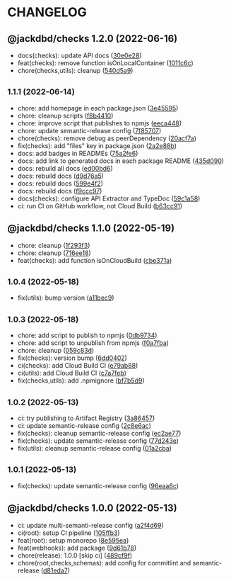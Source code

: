 # CHANGELOG

## @jackdbd/checks 1.2.0 (2022-06-16)

* docs(checks): update API docs ([30e0e28](https://github.com/jackdbd/calderone/commit/30e0e28))
* feat(checks): remove function isOnLocalContainer ([1011c6c](https://github.com/jackdbd/calderone/commit/1011c6c))
* chore(checks,utils): cleanup ([540d5a9](https://github.com/jackdbd/calderone/commit/540d5a9))

## <small>1.1.1 (2022-06-14)</small>

* chore: add homepage in each package.json ([3e45595](https://github.com/jackdbd/calderone/commit/3e45595))
* chore: cleanup scripts ([f8b4410](https://github.com/jackdbd/calderone/commit/f8b4410))
* chore: improve script that publishes to npmjs ([eeca448](https://github.com/jackdbd/calderone/commit/eeca448))
* chore: update semantic-release config ([7f85707](https://github.com/jackdbd/calderone/commit/7f85707))
* chore(checks): remove debug as peerDependency ([20acf7a](https://github.com/jackdbd/calderone/commit/20acf7a))
* fix(checks): add "files" key in package.json ([2a2e88b](https://github.com/jackdbd/calderone/commit/2a2e88b))
* docs: add badges in READMEs ([75a2fe6](https://github.com/jackdbd/calderone/commit/75a2fe6))
* docs: add link to generated docs in each package README ([435d090](https://github.com/jackdbd/calderone/commit/435d090))
* docs: rebuild all docs ([ed00bd6](https://github.com/jackdbd/calderone/commit/ed00bd6))
* docs: rebuild docs ([d9d76a5](https://github.com/jackdbd/calderone/commit/d9d76a5))
* docs: rebuild docs ([599e4f2](https://github.com/jackdbd/calderone/commit/599e4f2))
* docs: rebuild docs ([f9ccc97](https://github.com/jackdbd/calderone/commit/f9ccc97))
* docs(checks): configure API Extractor and TypeDoc ([59c1a58](https://github.com/jackdbd/calderone/commit/59c1a58))
* ci: run CI on GitHub workflow, not Cloud Build ([b63cc91](https://github.com/jackdbd/calderone/commit/b63cc91))

## @jackdbd/checks 1.1.0 (2022-05-19)

* chore: cleanup ([1f293f3](https://github.com/jackdbd/calderone/commit/1f293f3))
* chore: cleanup ([716ee18](https://github.com/jackdbd/calderone/commit/716ee18))
* feat(checks): add function isOnCloudBuild ([cbe371a](https://github.com/jackdbd/calderone/commit/cbe371a))

## <small>1.0.4 (2022-05-18)</small>

* fix(utils): bump version ([a11bec9](https://github.com/jackdbd/calderone/commit/a11bec9))

## <small>1.0.3 (2022-05-18)</small>

* chore: add script to publish to npmjs ([0db9734](https://github.com/jackdbd/calderone/commit/0db9734))
* chore: add script to unpublish from npmjs ([f0a7fba](https://github.com/jackdbd/calderone/commit/f0a7fba))
* chore: cleanup ([059c83d](https://github.com/jackdbd/calderone/commit/059c83d))
* fix(checks): version bump ([6dd0402](https://github.com/jackdbd/calderone/commit/6dd0402))
* ci(checks): add Cloud Build CI ([e79ab88](https://github.com/jackdbd/calderone/commit/e79ab88))
* ci(utils): add Cloud Build CI ([c7a7feb](https://github.com/jackdbd/calderone/commit/c7a7feb))
* fix(checks,utils): add .npmignore ([bf7b5d9](https://github.com/jackdbd/calderone/commit/bf7b5d9))

## <small>1.0.2 (2022-05-13)</small>

* ci: try publishing to Artifact Registry ([3a86457](https://github.com/jackdbd/calderone/commit/3a86457))
* ci: update semantic-release config ([2c8e6ac](https://github.com/jackdbd/calderone/commit/2c8e6ac))
* fix(checks): cleanup semantic-release config ([ec2ae77](https://github.com/jackdbd/calderone/commit/ec2ae77))
* fix(checks): update semantic-release config ([77d243e](https://github.com/jackdbd/calderone/commit/77d243e))
* fix(utils): cleanup semantic-release config ([01a2cba](https://github.com/jackdbd/calderone/commit/01a2cba))

## <small>1.0.1 (2022-05-13)</small>

* fix(checks): update semantic-release config ([96eaa6c](https://github.com/jackdbd/calderone/commit/96eaa6c))

## @jackdbd/checks 1.0.0 (2022-05-13)

* ci: update multi-semanti-release config ([a2f4d69](https://github.com/jackdbd/calderone/commit/a2f4d69))
* ci(root): setup CI pipeline ([105ffb3](https://github.com/jackdbd/calderone/commit/105ffb3))
* feat(root): setup monorepo ([8e595ea](https://github.com/jackdbd/calderone/commit/8e595ea))
* feat(webhooks): add package ([9d61b78](https://github.com/jackdbd/calderone/commit/9d61b78))
* chore(release): 1.0.0 [skip ci] ([489cf9f](https://github.com/jackdbd/calderone/commit/489cf9f))
* chore(root,checks,schemas): add config for commitlint and semantic-release ([d81eda7](https://github.com/jackdbd/calderone/commit/d81eda7))
